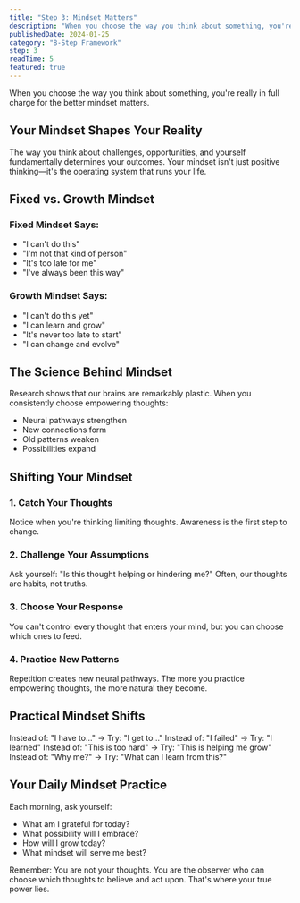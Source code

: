 ```yaml
---
title: "Step 3: Mindset Matters"
description: "When you choose the way you think about something, you're really in full charge for the better mindset matters."
publishedDate: 2024-01-25
category: "8-Step Framework"
step: 3
readTime: 5
featured: true
---
```


When you choose the way you think about something, you're really in full charge for the better mindset matters.

## Your Mindset Shapes Your Reality

The way you think about challenges, opportunities, and yourself fundamentally determines your outcomes. Your mindset isn't just positive thinking—it's the operating system that runs your life.

## Fixed vs. Growth Mindset

### Fixed Mindset Says:
- "I can't do this"
- "I'm not that kind of person"
- "It's too late for me"
- "I've always been this way"

### Growth Mindset Says:
- "I can't do this yet"
- "I can learn and grow"
- "It's never too late to start"
- "I can change and evolve"

## The Science Behind Mindset

Research shows that our brains are remarkably plastic. When you consistently choose empowering thoughts:
- Neural pathways strengthen
- New connections form
- Old patterns weaken
- Possibilities expand

## Shifting Your Mindset

### 1. Catch Your Thoughts
Notice when you're thinking limiting thoughts. Awareness is the first step to change.

### 2. Challenge Your Assumptions
Ask yourself: "Is this thought helping or hindering me?" Often, our thoughts are habits, not truths.

### 3. Choose Your Response
You can't control every thought that enters your mind, but you can choose which ones to feed.

### 4. Practice New Patterns
Repetition creates new neural pathways. The more you practice empowering thoughts, the more natural they become.

## Practical Mindset Shifts

Instead of: "I have to..." → Try: "I get to..."
Instead of: "I failed" → Try: "I learned"
Instead of: "This is too hard" → Try: "This is helping me grow"
Instead of: "Why me?" → Try: "What can I learn from this?"

## Your Daily Mindset Practice

Each morning, ask yourself:
- What am I grateful for today?
- What possibility will I embrace?
- How will I grow today?
- What mindset will serve me best?

Remember: You are not your thoughts. You are the observer who can choose which thoughts to believe and act upon. That's where your true power lies.